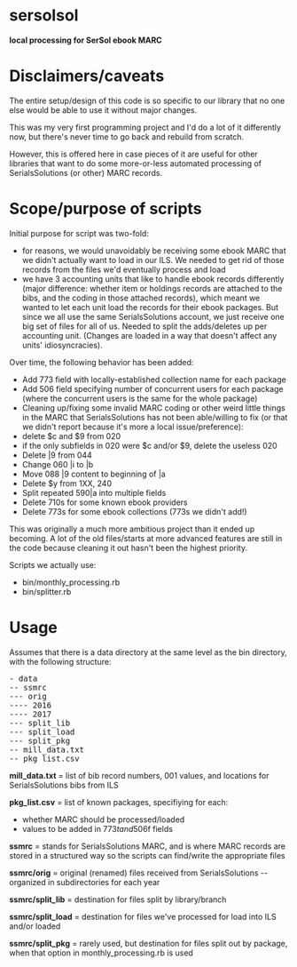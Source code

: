 # sersolsol
**local processing for SerSol ebook MARC**

# Disclaimers/caveats #
The entire setup/design of this code is so specific to our library that no one else would be able to use it without major changes. 

This was my very first programming project and I'd do a lot of it differently now, but there's never time to go back and rebuild from scratch. 

However, this is offered here in case pieces of it are useful for other libraries that want to do some more-or-less automated processing of SerialsSolutions (or other) MARC records. 

# Scope/purpose of scripts #
Initial purpose for script was two-fold: 
- for reasons, we would unavoidably be receiving some ebook MARC that we didn't actually want to load in our ILS. We needed to get rid of those records from the files we'd eventually process and load
- we have 3 accounting units that like to handle ebook records differently (major difference: whether item or holdings records are attached to the bibs, and the coding in those attached records), which meant we wanted to let each unit load the records for their ebook packages. But since we all use the same SerialsSolutions account, we just receive one big set of files for all of us. Needed to split the adds/deletes up per accounting unit. (Changes are loaded in a way that doesn't affect any units' idiosyncracies).

Over time, the following behavior has been added: 
- Add 773 field with locally-established collection name for each package 
- Add 506 field specifying number of concurrent users for each package (where the concurrent users is the same for the whole package)
- Cleaning up/fixing some invalid MARC coding or other weird little things in the MARC that SerialsSolutions has not been able/willing to fix (or that we didn't report because it's more a local issue/preference):
 - delete $c and $9 from 020
 - if the only subfields in 020 were $c and/or $9, delete the useless 020
 - Delete |9 from 044
 - Change 060 |i to |b
 - Move 088 |9 content to beginning of |a
 - Delete $y from 1XX, 240
 - Split repeated 590|a into multiple fields
 - Delete 710s for some known ebook providers
 - Delete 773s for some ebook collections (773s we didn't add!)

This was originally a much more ambitious project than it ended up becoming. A lot of the old files/starts at more advanced features are still in the code because cleaning it out hasn't been the highest priority. 

Scripts we actually use: 
- bin/monthly_processing.rb
- bin/splitter.rb

# Usage #
Assumes that there is a data directory at the same level as the bin directory, with the following structure: 
<pre>- data
-- ssmrc
--- orig
---- 2016
---- 2017
--- split_lib
--- split_load
--- split_pkg
-- mill_data.txt
-- pkg_list.csv</pre>

**mill_data.txt** = list of bib record numbers, 001 values, and locations for SerialsSolutions bibs from ILS

**pkg_list.csv** = list of known packages, specifiying for each: 
- whether MARC should be processed/loaded
- values to be added in 773$t and 506$f fields

**ssmrc** = stands for SerialsSolutions MARC, and is where MARC records are stored in a structured way so the scripts can find/write the appropriate files

**ssmrc/orig** = original (renamed) files received from SerialsSolutions -- organized in subdirectories for each year

**ssmrc/split_lib** = destination for files split by library/branch

**ssmrc/split_load** = destination for files we've processed for load into ILS and/or loaded

**ssmrc/split_pkg** = rarely used, but destination for files split out by package, when that option in monthly_processing.rb is used
